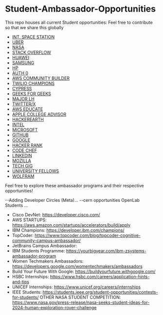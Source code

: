 # Student-Ambassador-Opportunities
This repo houses all current Student opportunities: Feel free to contribute so that we share this globally


- [INT. SPACE STATION](https://www.issnationallab.org/stem/ambassadors/)
- [UBER](https://docs.google.com/forms/d/e/1FAIpQLSc-_LYmkhHZrLULdvyxhmuOdgG0WuiI-hJBbpnfvWmgpoztFQ/viewform?c=0&w=1)
- [NASA](https://www.nasa.gov/stem/highereducation/index.html)
- [STACK OVERFLOW](https://students.stackoverflow.co/)
- [HUAWEI](https://developer.huawei.com/consumer/en/programs/hsd/)
- [SAMSUNG](https://collegeambassadorprogram.com/)
- [HP](https://jobs.hp.com/students-graduates/)
- [AUTH 0](https://auth0.com/ambassador-program)
- [AWS COMMUNITY BUILDER](https://aws.amazon.com/developer/community/community-builders/)
- [TWILIO CHAMPIONS](https://www.twilio.com/en-us/champions)
- [CYPRESS](https://www.cypress.io/ambassadors/)
- [GEEKS FOR GEEKS](https://www.geeksforgeeks.org/campus-ambassador-program-by-geeksforgeeks/)
- [MAJOR LH](https://mlh.io/)
- [TWITTER/X](https://developer.twitter.com/en/community/student-ambassadors)
- [AWS EDUCATE](https://pages.awscloud.com/AWSActivateStudentAmbassador.html)
- [APPLE COLLEGE ADVISOR](https://www.apple.com/careers/us/students/advisor_faq.html)
- [HACKEREARTH](https://www.hackerearth.com/campus-ambassador-program/)
- [INTEL](https://www.intel.com/content/www/us/en/developer/community/ambassadors.html)
- [MICROSOFT](https://learn.microsoft.com/en-us/training/student-hub/become-a-student-ambassador)
- [GITHUB](https://githubcampus.expert/)
- [GOOGLE](https://developers.google.com/community/gdsc/leads)
- [HACKER RANK](https://www.hackerrank.com/campus-ambassador-program)
- [CODE CHEF](https://www.codechef.com/college-program)
- [LINKEDIN](https://learning.linkedin.com/customer/linkedin-learning-champion-program)
- [MOZILLA](https://campus.mozilla.community/)
- [TECH GIG](https://www.techgig.com/campus-ambassador)
- [UNIVERSITY FELLOWS](http://universityinnovationfellows.org/about-us/program/)
- [WOLFRAM](https://www.wolfram.com/company/careers/ambassador/)

Feel free to explore these ambassador programs and their respective opportunities!

--Adding Developer Circles (Meta)...
--cern opportunities OpenLab Students ...

- Cisco DevNet: https://developer.cisco.com/
- AWS STARTUPS: https://aws.amazon.com/startups/accelerators/build/apply
- IBM Champions: https://developer.ibm.com/champions/
- TopCoder: https://www.topcoder.com/blog/topcoder-cognitive-community-campus-ambassador/
- JetBrains Campus Ambassador:
- IBM Students Programme: https://yourbigyear.com/ibm-zsystems-ambassador-program
- Women Techmakers Ambassadors: https://developers.google.com/womentechmakers/ambassadors
- Build Your Future With Google: https://buildyourfuture.withgoogle.com/
- HSBC Internships: https://www.hsbc.com/careers/application-hints-and-tips
- UNICEF Internships: https://www.unicef.org/careers/internships
- IEEE Students: https://students.ieee.org/student-opportunities/contests-for-students/
OTHER
NASA STUDENT COMPETITION: https://www.nasa.gov/press-release/nasa-seeks-student-ideas-for-2024-human-exploration-rover-challenge










